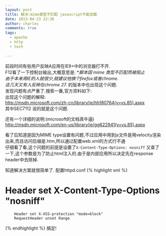```yaml
---
layout: post
title: 解决:mime类型不匹配 javascript不能加载
date: 2013-04-23 22:36
author: charles
comments: true
tags: 
  - apache
  - http
  - tech
  
---
```

前段时间有些用户反映A应用在IE9+中的浏览器打不开.  
F12看了一下控制台输出,大概意思是:  **脚本因 mime 类型不匹配而被阻止  
由于本来用IE的人就很少,就建议他换个firefox或者chrome.  
这几天又有人反映在chrome 27.* 的版本中也出现这个问题.  
发现问题有点严重了.搜索一番,官方资料如下:  
出现这个问题的解释:  
<http://msdn.microsoft.com/zh-cn/library/ie/hh180764(v=vs.85).aspx>  
其中SEC7112 说的就是这个问题.  

还有一个详细的说明:(microsoft的文档真牛逼)  
<http://msdn.microsoft.com/en-us/library/ie/gg622941(v=vs.85).aspx>  

看了后知道是因为MIME type设置有问题,不过应用中用到js文件是用velocity渲染出来,而且访问后缀是.htm,所以通过配置web.xml的方式行不通  
仔细看了看,这个问题的前提是设置了`X-Content-Type-Options: nosniff`
又查了一下,这个参数是为了防止html注入的.由于是内部应用所以决定先在response header中去除掉.  

知道解决方案就很简单了.
配置httpd.conf
{% highlight xml %}
<IfModule mod_headers.c>
#       Header set X-Content-Type-Options "nosniff"
		Header set X-XSS-protection "mode=block"
		RequestHeader unset Range
</IfModule>
{% endhighlight %}
搞定!
